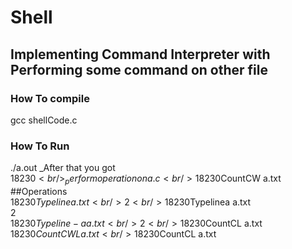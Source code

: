 # Shell
## Implementing Command Interpreter with Performing some command  on other file
### How To compile<br/>
gcc shellCode.c <br/>
### How To Run <br/>
./a.out
_After that  you got<br/> 
18230$<br/>
_perform operation on a.c<br/>
18230$CountCW a.txt<br/> 
##Operations<br/>
18230$Typeline a.txt<br/>
2<br/>
18230$Typelinea a.txt<br/>
2<br/>
18230$Typeline-a a.txt<br/>
2<br/>
18230$CountCL a.txt<br/>
18230$CountCWL a.txt<br/>
18230$CountCL a.txt<br/>







